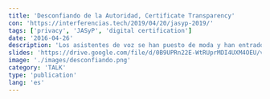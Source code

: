 ```yaml
---
title: 'Desconfiando de la Autoridad, Certificate Transparency'
con: 'https://interferencias.tech/2019/04/20/jasyp-2019/'
tags: ['privacy', 'JASyP', 'digital certification']
date: '2016-04-26'
description: 'Los asistentes de voz se han puesto de moda y han entrado en nuestros hogares. Estos dispositivos tienen un gran número de posibilidades y permiten domotizar nuestro hogar de forma sencilla. Sin embargo, surgen dudas respecto a tener micrófonos en escucha activa constantemente.'
slides: 'https://drive.google.com/file/d/0B9UPRn22E-WtRUprMDI4UXM4OEU/view'
image: './images/desconfiando.png'
category: 'TALK'
type: 'publication'
lang: 'es'
---
```

